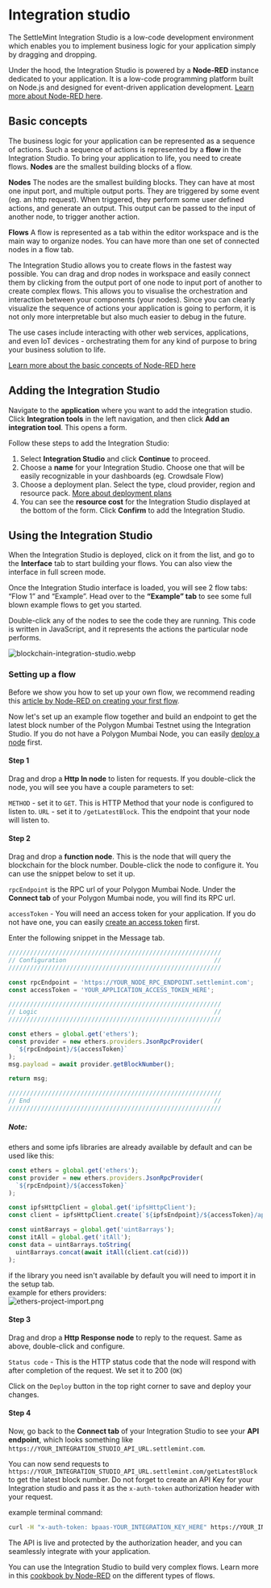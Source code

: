 # Integration studio

The SettleMint Integration Studio is a low-code development environment which enables you to implement business logic for your application simply by dragging and dropping.

Under the hood, the Integration Studio is powered by a **Node-RED** instance dedicated to your application. It is a low-code programming platform built on Node.js and designed for event-driven application development. [Learn more about Node-RED here](https://nodered.org/docs/).

## Basic concepts

The business logic for your application can be represented as a sequence of actions. Such a sequence of actions is represented by a **flow** in the Integration Studio. To bring your application to life, you need to create flows. **Nodes** are the smallest building blocks of a flow.

**Nodes**
The nodes are the smallest building blocks. They can have at most one input port, and multiple output ports. They are triggered by some event (eg. an http request). When triggered, they perform some user defined actions, and generate an output. This output can be passed to the input of another node, to trigger another action.

**Flows**
A flow is represented as a tab within the editor workspace and is the main way to organize nodes. You can have more than one set of connected nodes in a flow tab.

The Integration Studio allows you to create flows in the fastest way possible. You can drag and drop nodes in workspace and easily connect them by clicking from the output port of one node to input port of another to create complex flows. This allows you to visualise the orchestration and interaction between your components (your nodes). Since you can clearly visualize the sequence of actions your application is going to perform, it is not only more interpretable but also much easier to debug in the future.

The use cases include interacting with other web services, applications, and even IoT devices - orchestrating them for any kind of purpose to bring your business solution to life.

[Learn more about the basic concepts of Node-RED here](https://nodered.org/docs/user-guide/concepts)

## Adding the Integration Studio

Navigate to the **application** where you want to add the integration studio. Click **Integration tools** in the left navigation, and then click **Add an integration tool**. This opens a form.

Follow these steps to add the Integration Studio:

1. Select **Integration Studio** and click **Continue** to proceed.
2. Choose a **name** for your Integration Studio. Choose one that will be easily recognizable in your dashboards (eg. Crowdsale Flow)
3. Choose a deployment plan. Select the type, cloud provider, region and resource pack. [More about deployment plans](launch-platform/managed-cloud-deployment/3_deployment-plans.md)
4. You can see the **resource cost** for the Integration Studio displayed at the bottom of the form. Click **Confirm** to add the Integration Studio.

## Using the Integration Studio

When the Integration Studio is deployed, click on it from the list, and go to the **Interface** tab to start building your flows. You can also view the interface in full screen mode.

Once the Integration Studio interface is loaded, you will see 2 flow tabs: “Flow 1” and “Example”. Head over to the **“Example” tab** to see some full blown example flows to get you started.

Double-click any of the nodes to see the code they are running. This code is written in JavaScript, and it represents the actions the particular node performs.

![blockchain-integration-studio.webp](../../static/img/document360/Images/blockchain-integration-studio.webp)

### Setting up a flow

Before we show you how to set up your own flow, we recommend reading this [article by Node-RED on creating your first flow](https://nodered.org/docs/tutorials/first-flow).

Now let's set up an example flow together and build an endpoint to get the latest block number of the Polygon Mumbai Testnet using the Integration Studio. If you do not have a Polygon Mumbai Node, you can easily [deploy a node](4_add-a-node-to-a-network.md) first.

#### Step 1

Drag and drop a **Http In node** to listen for requests. If you double-click the node, you will see you have a couple parameters to set:

`METHOD` - set it to `GET`. This is HTTP Method that your node is configured to listen to.
`URL` - set it to `/getLatestBlock`. This the endpoint that your node will listen to.

#### Step 2

Drag and drop a **function node**. This is the node that will query the blockchain for the block number. Double-click the node to configure it. You can use the snippet below to set it up.

`rpcEndpoint` is the RPC url of your Polygon Mumbai Node.
Under the **Connect tab** of your Polygon Mumbai node, you will find its RPC url.

`accessToken` - You will need an access token for your application. If you do not have one, you can easily [create an access token](16_application-access-tokens.md) first.

Enter the following snippet in the Message tab.

```javascript
///////////////////////////////////////////////////////////
// Configuration                                         //
///////////////////////////////////////////////////////////

const rpcEndpoint = 'https://YOUR_NODE_RPC_ENDPOINT.settlemint.com';
const accessToken = 'YOUR_APPLICATION_ACCESS_TOKEN_HERE';

///////////////////////////////////////////////////////////
// Logic                                                 //
///////////////////////////////////////////////////////////

const ethers = global.get('ethers');
const provider = new ethers.providers.JsonRpcProvider(
  `${rpcEndpoint}/${accessToken}`
);
msg.payload = await provider.getBlockNumber();

return msg;

///////////////////////////////////////////////////////////
// End                                                   //
///////////////////////////////////////////////////////////
```

##### Note:

ethers and some ipfs libraries are already available by default and can be used like this:

```javascript
const ethers = global.get('ethers');
const provider = new ethers.providers.JsonRpcProvider(
  `${rpcEndpoint}/${accessToken}`
);

const ipfsHttpClient = global.get('ipfsHttpClient');
const client = ipfsHttpClient.create(`${ipfsEndpoint}/${accessToken}/api/v0`);

const uint8arrays = global.get('uint8arrays');
const itAll = global.get('itAll');
const data = uint8arrays.toString(
  uint8arrays.concat(await itAll(client.cat(cid)))
);
```

if the library you need isn't available by default you will need to import it in the setup tab.  
example for ethers providers:  
![ethers-project-import.png](../../static/img/document360/Images/ethers-project-import.png)

#### Step 3

Drag and drop a **Http Response node** to reply to the request. Same as above, double-click and configure.

`Status code` - This is the HTTP status code that the node will respond with after completion of the request. We set it to 200 (`OK`)

Click on the `Deploy` button in the top right corner to save and deploy your changes.

#### Step 4

Now, go back to the **Connect tab** of your Integration Studio to see your **API endpoint**, which looks something like `https://YOUR_INTEGRATION_STUDIO_API_URL.settlemint.com`.

You can now send requests to `https://YOUR_INTEGRATION_STUDIO_API_URL.settlemint.com/getLatestBlock` to get the latest block number. Do not forget to create an API Key for your Integration studio and pass it as the `x-auth-token` authorization header with your request.

example terminal command:

```bash
curl -H "x-auth-token: bpaas-YOUR_INTEGRATION_KEY_HERE" https://YOUR_INTEGRATION_STUDIO_API_URL.settlemint.com/getLatestBlock
```

The API is live and protected by the authorization header, and you can seamlessly integrate with your application.

You can use the Integration Studio to build very complex flows. Learn more in this [cookbook by Node-RED](https://cookbook.nodered.org/) on the different types of flows.
